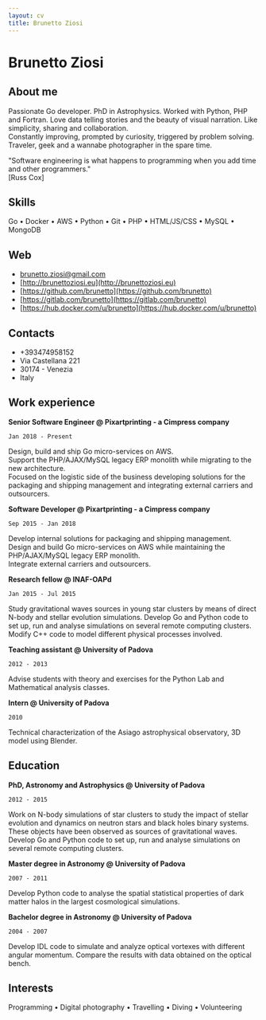 ```yaml
---
layout: cv
title: Brunetto Ziosi
---
```

# Brunetto Ziosi
## About me
                                        
Passionate Go developer. PhD in Astrophysics. Worked with Python, PHP and Fortran.
Love data telling stories and the beauty of visual narration.
Like simplicity, sharing and collaboration.<br/>
Constantly improving, prompted by curiosity, triggered by problem solving.
Traveler, geek and a wannabe photographer in the spare time.

"Software engineering is what happens to programming when you add time and other programmers."    
[Russ Cox]

## Skills
Go &#8226; Docker &#8226; AWS &#8226; Python &#8226; Git &#8226; PHP &#8226; HTML/JS/CSS &#8226; MySQL &#8226; MongoDB
                                                                      
## Web

* brunetto.ziosi@gmail.com
* [http://brunettoziosi.eu](http://brunettoziosi.eu)
* [https://github.com/brunetto](https://github.com/brunetto)
* [https://gitlab.com/brunetto](https://gitlab.com/brunetto)
* [https://hub.docker.com/u/brunetto](https://hub.docker.com/u/brunetto)

## Contacts

* +393474958152
* Via Castellana 221
* 30174 - Venezia 
* Italy

## Work experience

**Senior Software Engineer @ Pixartprinting - a Cimpress company**

`Jan 2018 - Present`

Design, build and ship Go micro-services on AWS.  
Support the PHP/AJAX/MySQL legacy ERP monolith while migrating to the new architecture.   
Focused on the logistic side of the business developing solutions for the packaging and shipping management and integrating external carriers and outsourcers. 


**Software Developer @ Pixartprinting - a Cimpress company**

`Sep 2015 - Jan 2018`

Develop internal solutions for packaging and shipping management.   
Design and build Go micro-services on AWS while maintaining the PHP/AJAX/MySQL legacy ERP monolith.   
Integrate external carriers and outsourcers.
                                    
**Research fellow @ INAF-OAPd**

`Jan 2015 - Jul 2015`

Study gravitational waves sources in young star clusters by means of direct N-body and stellar evolution simulations. Develop Go and Python code to set up, run and analyse simulations on several remote computing clusters. Modify C++ code to model different physical processes involved.

**Teaching assistant @ University of Padova**

`2012 - 2013`

Advise students with theory and exercises for the Python Lab and Mathematical analysis classes.

**Intern @ University of Padova**

`2010`

Technical characterization of the Asiago astrophysical observatory, 3D model using Blender.

## Education
**PhD, Astronomy and Astrophysics @ University of Padova**

`2012 - 2015`
 
Work on N-body simulations of star clusters to study the impact of stellar evolution and dynamics on neutron stars and black holes binary systems. These objects have been observed as sources of gravitational waves. Develop Go and Python code to set up, run and analyse simulations on several remote computing clusters.
                                   
**Master degree in Astronomy @ University of Padova**

`2007 - 2011`

Develop Python code to analyse the spatial statistical properties of dark matter halos in the largest cosmological simulations.
                                   
**Bachelor degree in Astronomy @ University of Padova**

`2004 - 2007`

Develop IDL code to simulate and analyze optical vortexes with different angular momentum. Compare the results with data obtained on the optical bench.

## Interests

Programming &#8226; Digital photography &#8226; Travelling &#8226; Diving &#8226; Volunteering
